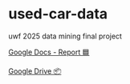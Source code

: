 # used-car-data
uwf 2025 data mining final project

[Google Docs - Report 🟦](https://docs.google.com/document/d/1MJbtJNmy3wEwxTrjdTRyewCwaLNfoTecCt7PvHyc5IY/edit?usp=sharing)

[Google Drive 📦](https://drive.google.com/drive/u/1/folders/1jI2vA_LSfTdfltNCq-AHgLUZ_Mg-gWho)

